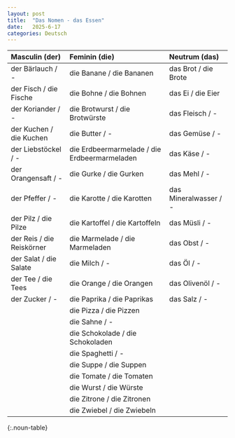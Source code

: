```yaml
---
layout: post
title:  "Das Nomen - das Essen"
date:   2025-6-17
categories: Deutsch
---
```


<!-- 流量追蹤 -->
<script src="{{ '/assets/js/momo-script.js' | relative_url }}"></script>

<style>
.noun-table th:nth-child(1), .noun-table td:nth-child(1) { color: #4169E1; } /* Masculin 欄 - Royal Blue */
.noun-table th:nth-child(2), .noun-table td:nth-child(2) { color: #FF6B6B; } /* Feminin 欄 - Coral Red */
.noun-table th:nth-child(3), .noun-table td:nth-child(3) { color: #2ECC71; } /* Neutrum 欄 - Emerald Green */
</style>

| Masculin (der) | Feminin (die) | Neutrum (das) |
| :------------- | :------------ | :------------ |
| der Bärlauch / - | die Banane / die Bananen | das Brot / die Brote |
| der Fisch / die Fische | die Bohne / die Bohnen | das Ei / die Eier |
| der Koriander / - | die Brotwurst / die Brotwürste | das Fleisch / - |
| der Kuchen / die Kuchen | die Butter / - | das Gemüse / - |
| der Liebstöckel / - | die Erdbeermarmelade / die Erdbeermarmeladen | das Käse / - |
| der Orangensaft / - | die Gurke / die Gurken | das Mehl / - |
| der Pfeffer / - | die Karotte / die Karotten | das Mineralwasser / - |
| der Pilz / die Pilze | die Kartoffel / die Kartoffeln | das Müsli / - |
| der Reis / die Reiskörner | die Marmelade / die Marmeladen | das Obst / - |
| der Salat / die Salate | die Milch / - | das Öl / - |
| der Tee / die Tees | die Orange / die Orangen | das Olivenöl / - |
| der Zucker / - | die Paprika / die Paprikas | das Salz / - |
| | die Pizza / die Pizzen | |
| | die Sahne / - | |
| | die Schokolade / die Schokoladen | |
| | die Spaghetti / - | |
| | die Suppe / die Suppen | |
| | die Tomate / die Tomaten | |
| | die Wurst / die Würste | |
| | die Zitrone / die Zitronen | |
| | die Zwiebel / die Zwiebeln | |
{:.noun-table}